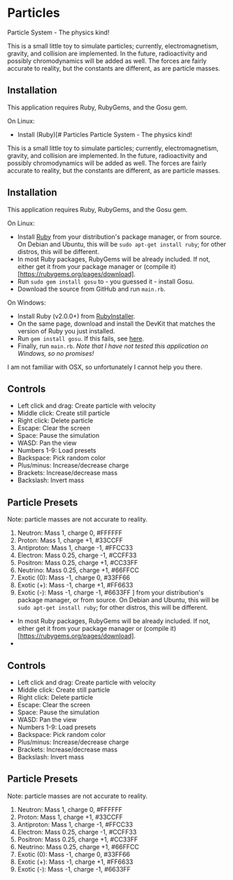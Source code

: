 # Particles
Particle System - The physics kind!

This is a small little toy to simulate particles; currently, electromagnetism,
gravity, and collision are implemented. In the future, radioactivity and
possibly chromodynamics will be added as well. The forces are fairly accurate
to reality, but the constants are different, as are particle masses.

## Installation
This application requires Ruby, RubyGems, and the Gosu gem.

On Linux:

* Install (Ruby)[# Particles
Particle System - The physics kind!

This is a small little toy to simulate particles; currently, electromagnetism,
gravity, and collision are implemented. In the future, radioactivity and
possibly chromodynamics will be added as well. The forces are fairly accurate
to reality, but the constants are different, as are particle masses.

## Installation
This application requires Ruby, RubyGems, and the Gosu gem.

On Linux:

* Install [Ruby](https://www.ruby-lang.org/en/documentation/installation/) from
your distribution's package manager, or from source. On Debian and Ubuntu, this
will be `sudo apt-get install ruby`; for other distros, this will be different.
* In most Ruby packages, RubyGems will be already included. If not, either get
it from your package manager or (compile it)[https://rubygems.org/pages/download].
* Run `sudo gem install gosu` to - you guessed it - install Gosu.
* Download the source from GitHub and run `main.rb`.

On Windows:

* Install Ruby (v2.0.0+) from [RubyInstaller](http://rubyinstaller.org/downloads/).
* On the same page, download and install the DevKit that matches the version
of Ruby you just installed.
* Run `gem install gosu`. If this fails, see [here](http://stackoverflow.com/questions/18908708/installing-ruby-gem-in-windows).
* Finally, run `main.rb`.
*Note that I have not tested this application on Windows, so no promises!*

I am not familiar with OSX, so unfortunately I cannot help you there.

## Controls
* Left click and drag: Create particle with velocity
* Middle click: Create still particle
* Right click: Delete particle
* Escape: Clear the screen
* Space: Pause the simulation
* WASD: Pan the view
* Numbers 1-9: Load presets
* Backspace: Pick random color
* Plus/minus: Increase/decrease charge
* Brackets: Increase/decrease mass
* Backslash: Invert mass

## Particle Presets
Note: particle masses are not accurate to reality.

1. Neutron: Mass 1, charge 0, #FFFFFF
2. Proton: Mass 1, charge +1, #33CCFF
3. Antiproton: Mass 1, charge -1, #FFCC33
4. Electron: Mass 0.25, charge -1, #CCFF33
5. Positron: Mass 0.25, charge +1, #CC33FF
6. Neutrino: Mass 0.25, charge +1, #66FFCC
7. Exotic (0): Mass -1, charge 0, #33FF66
8. Exotic (+): Mass -1, charge +1, #FF6633
9. Exotic (-): Mass -1, charge -1, #6633FF
] from your distribution's package manager, or from source.
On Debian and Ubuntu, this will be `sudo apt-get install ruby`; for other distros,
this will be different.
* In most Ruby packages, RubyGems will be already included. If not, either get
it from your package manager or (compile it)[https://rubygems.org/pages/download].
*

## Controls
* Left click and drag: Create particle with velocity
* Middle click: Create still particle
* Right click: Delete particle
* Escape: Clear the screen
* Space: Pause the simulation
* WASD: Pan the view
* Numbers 1-9: Load presets
* Backspace: Pick random color
* Plus/minus: Increase/decrease charge
* Brackets: Increase/decrease mass
* Backslash: Invert mass

## Particle Presets
Note: particle masses are not accurate to reality.

1. Neutron: Mass 1, charge 0, #FFFFFF
2. Proton: Mass 1, charge +1, #33CCFF
3. Antiproton: Mass 1, charge -1, #FFCC33
4. Electron: Mass 0.25, charge -1, #CCFF33
5. Positron: Mass 0.25, charge +1, #CC33FF
6. Neutrino: Mass 0.25, charge +1, #66FFCC
7. Exotic (0): Mass -1, charge 0, #33FF66
8. Exotic (+): Mass -1, charge +1, #FF6633
9. Exotic (-): Mass -1, charge -1, #6633FF
